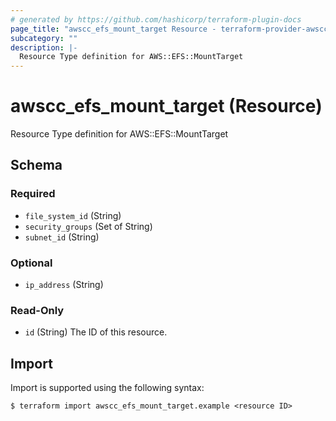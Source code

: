 ```yaml
---
# generated by https://github.com/hashicorp/terraform-plugin-docs
page_title: "awscc_efs_mount_target Resource - terraform-provider-awscc"
subcategory: ""
description: |-
  Resource Type definition for AWS::EFS::MountTarget
---
```


# awscc_efs_mount_target (Resource)

Resource Type definition for AWS::EFS::MountTarget



<!-- schema generated by tfplugindocs -->
## Schema

### Required

- `file_system_id` (String)
- `security_groups` (Set of String)
- `subnet_id` (String)

### Optional

- `ip_address` (String)

### Read-Only

- `id` (String) The ID of this resource.

## Import

Import is supported using the following syntax:

```shell
$ terraform import awscc_efs_mount_target.example <resource ID>
```
